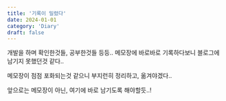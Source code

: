 ```yaml
---
title: '기록이 밀렸다'
date: 2024-01-01
category: 'Diary'
draft: false
---
```


개발을 하며 확인한것들, 공부한것들 등등.. 메모장에 바로바로 기록하다보니 블로그에 남기지 못했던것 같다..

메모장이 점점 포화되는것 같으니 부지런히 정리하고, 옮겨야겠다..

앞으로는 메모장이 아닌, 여기에 바로 남기도록 해야할듯..!
